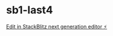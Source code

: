 # sb1-last4

[Edit in StackBlitz next generation editor ⚡️](https://stackblitz.com/~/github.com/drmas001/sb1-last4)